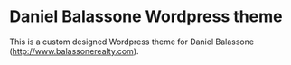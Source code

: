 Daniel Balassone Wordpress theme
================================

This is a custom designed Wordpress theme for Daniel Balassone (http://www.balassonerealty.com).
